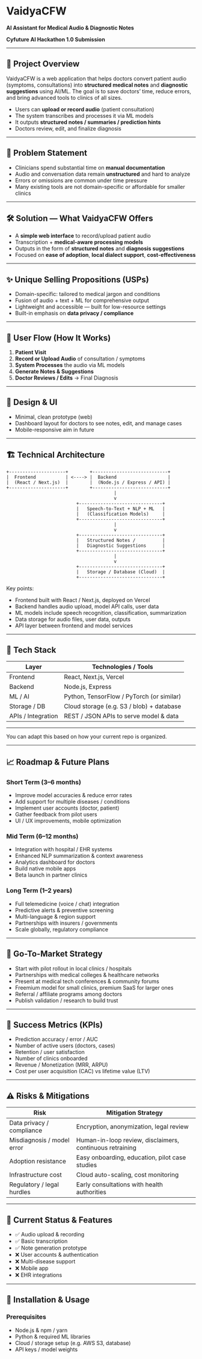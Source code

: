 # VaidyaCFW  
**AI Assistant for Medical Audio & Diagnostic Notes**

**Cyfuture AI Hackathon 1.0 Submission**

---

## 🚀 Project Overview

VaidyaCFW is a web application that helps doctors convert patient audio (symptoms, consultations) into **structured medical notes** and **diagnostic suggestions** using AI/ML. The goal is to save doctors’ time, reduce errors, and bring advanced tools to clinics of all sizes.

- Users can **upload or record audio** (patient consultation)  
- The system transcribes and processes it via ML models  
- It outputs **structured notes / summaries / prediction hints**  
- Doctors review, edit, and finalize diagnosis  

---

## 🧩 Problem Statement

- Clinicians spend substantial time on **manual documentation**  
- Audio and conversation data remain **unstructured** and hard to analyze  
- Errors or omissions are common under time pressure  
- Many existing tools are not domain-specific or affordable for smaller clinics  

---

## 🛠 Solution — What VaidyaCFW Offers

- A **simple web interface** to record/upload patient audio  
- Transcription + **medical-aware processing models**  
- Outputs in the form of **structured notes** and **diagnosis suggestions**  
- Focused on **ease of adoption**, **local dialect support**, **cost-effectiveness**

---

## ✨ Unique Selling Propositions (USPs)

- Domain-specific: tailored to medical jargon and conditions  
- Fusion of audio + text + ML for comprehensive output  
- Lightweight and accessible — built for low-resource settings  
- Built-in emphasis on **data privacy / compliance**  

---

## 🧭 User Flow (How It Works)

1. **Patient Visit**  
2. **Record or Upload Audio** of consultation / symptoms  
3. **System Processes** the audio via ML models  
4. **Generate Notes & Suggestions**  
5. **Doctor Reviews / Edits** → Final Diagnosis  

---

## 🎨 Design & UI

- Minimal, clean prototype (web)  
- Dashboard layout for doctors to see notes, edit, and manage cases  
- Mobile-responsive aim in future  

---

## 🏗 Technical Architecture

```
+---------------------+        +----------------------------+
|  Frontend           | <----> |  Backend                   |
|  (React / Next.js)  |        |  (Node.js / Express / API) |
+---------------------+        +----------------------------+
                                        |
                                        v
                          +-------------------------------+
                          |   Speech-to-Text + NLP + ML   |
                          |   (Classification Models)     |
                          +-------------------------------+
                                        |
                                        v
                          +-------------------------------+
                          |   Structured Notes /          |
                          |   Diagnostic Suggestions      |
                          +-------------------------------+
                                        |
                                        v
                          +-------------------------------+
                          |   Storage / Database (Cloud)  |
                          +-------------------------------+

```
Key points:

- Frontend built with React / Next.js, deployed on Vercel  
- Backend handles audio upload, model API calls, user data  
- ML models include speech recognition, classification, summarization  
- Data storage for audio files, user data, outputs  
- API layer between frontend and model services  

---

## 🧰 Tech Stack

| Layer        | Technologies / Tools                 |
|--------------|----------------------------------------|
| Frontend     | React, Next.js, Vercel                 |
| Backend      | Node.js, Express                       |
| ML / AI      | Python, TensorFlow / PyTorch (or similar) |
| Storage / DB | Cloud storage (e.g. S3 / blob) + database |
| APIs / Integration | REST / JSON APIs to serve model & data |

---


You can adapt this based on how your current repo is organized.

---

## 📈 Roadmap & Future Plans

### Short Term (3–6 months)
- Improve model accuracies & reduce error rates  
- Add support for multiple diseases / conditions  
- Implement user accounts (doctor, patient)  
- Gather feedback from pilot users  
- UI / UX improvements, mobile optimization  

### Mid Term (6–12 months)
- Integration with hospital / EHR systems  
- Enhanced NLP summarization & context awareness  
- Analytics dashboard for doctors  
- Build native mobile apps  
- Beta launch in partner clinics  

### Long Term (1–2 years)
- Full telemedicine (voice / chat) integration  
- Predictive alerts & preventive screening  
- Multi-language & region support  
- Partnerships with insurers / governments  
- Scale globally, regulatory compliance  

---

## 📣 Go-To-Market Strategy

- Start with pilot rollout in local clinics / hospitals  
- Partnerships with medical colleges & healthcare networks  
- Present at medical tech conferences & community forums  
- Freemium model for small clinics, premium SaaS for larger ones  
- Referral / affiliate programs among doctors  
- Publish validation / research to build trust  

---

## 🧮 Success Metrics (KPIs)

- Prediction accuracy / error / AUC  
- Number of active users (doctors, cases)  
- Retention / user satisfaction  
- Number of clinics onboarded  
- Revenue / Monetization (MRR, ARPU)  
- Cost per user acquisition (CAC) vs lifetime value (LTV)  

---

## ⚠️ Risks & Mitigations

| Risk                    | Mitigation Strategy |
|--------------------------|----------------------|
| Data privacy / compliance | Encryption, anonymization, legal review |
| Misdiagnosis / model error | Human-in-loop review, disclaimers, continuous retraining |
| Adoption resistance      | Easy onboarding, education, pilot case studies |
| Infrastructure cost      | Cloud auto-scaling, cost monitoring |
| Regulatory / legal hurdles | Early consultations with health authorities |

---

## 🎯 Current Status & Features

- ✅ Audio upload & recording  
- ✅ Basic transcription  
- ✅ Note generation prototype  
- ❌ User accounts & authentication  
- ❌ Multi-disease support  
- ❌ Mobile app  
- ❌ EHR integrations  

---

## 🔧 Installation & Usage

### Prerequisites

- Node.js & npm / yarn  
- Python & required ML libraries  
- Cloud / storage setup (e.g. AWS S3, database)  
- API keys / model weights  
